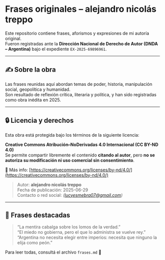# Frases originales – alejandro nicolás treppo

Este repositorio contiene frases, aforismos y expresiones de mi autoría original.  
Fueron registradas ante la **Dirección Nacional de Derecho de Autor (DNDA – Argentina)** bajo el expediente `EX-2025-69896961`.

---

## ✍️ Sobre la obra

Las frases reunidas aquí abordan temas de poder, historia, manipulación social, geopolítica y humanidad.  
Son resultado de reflexión crítica, literaria y política, y han sido registradas como obra inédita en 2025.

---

## 🔒 Licencia y derechos

Esta obra está protegida bajo los términos de la siguiente licencia:

**Creative Commons Atribución–NoDerivadas 4.0 Internacional (CC BY-ND 4.0)**  
Se permite compartir libremente el contenido **citando al autor**, pero **no se autoriza su modificación ni uso comercial sin consentimiento**.

🔗 Más info: [https://creativecommons.org/licenses/by-nd/4.0/](https://creativecommons.org/licenses/by-nd/4.0/)

> Autor: **alejandro nicolás treppo**  
> Fecha de publicación: 2025-06-29  
> Contacto o red social: *(lucyesmebra07@gmail.com)*

---

## 🧠 Frases destacadas

> “La mentira cabalga sobre los lomos de la verdad.”  
> “El miedo no gobierna, pero el que lo administra se vuelve rey.”  
> “Argentina no necesita elegir entre imperios: necesita que ninguno la elija como peón.”

Para leer todas, consultá el archivo `frases.md` 📘
